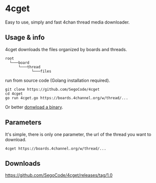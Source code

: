# 4cget

Easy to use, simply and fast 4chan thread media downloader.

## Usage & info

4cget downloads the files organized by boards and threads.

```shell
root
  └───board
      └───thread
            └───files
```

run from source code (Golang installation required).

```shell
git clone https://github.com/SegoCode/4cget
cd 4cget
go run 4cget.go https://boards.4channel.org/w/thread/...
```
Or better [donwload a binary](https://github.com/SegoCode/4cget/releases/tag/1.0).

## Parameters

It's simple, there is only one parameter, the url of the thread you want to download.
```shell
4cget https://boards.4channel.org/w/thread/...
```

## Downloads

https://github.com/SegoCode/4cget/releases/tag/1.0
